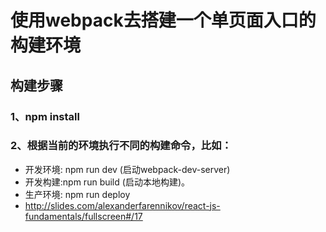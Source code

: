 ﻿# 使用webpack去搭建一个单页面入口的构建环境
## 构建步骤
### 1、npm install
### 2、根据当前的环境执行不同的构建命令，比如：
* 开发环境: npm run dev (启动webpack-dev-server)
* 开发构建:npm run build (启动本地构建)。
* 生产环境: npm run deploy 
* http://slides.com/alexanderfarennikov/react-js-fundamentals/fullscreen#/17
